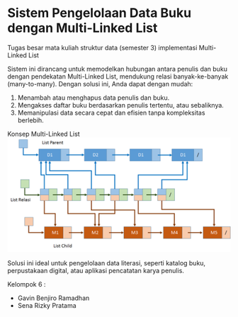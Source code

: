 # Sistem Pengelolaan Data Buku dengan Multi-Linked List

Tugas besar mata kuliah struktur data (semester 3) implementasi Multi-Linked List

Sistem ini dirancang untuk memodelkan hubungan antara penulis dan buku dengan pendekatan Multi-Linked List, mendukung relasi banyak-ke-banyak (many-to-many). Dengan solusi ini, Anda dapat dengan mudah:

1. Menambah atau menghapus data penulis dan buku.
2. Mengakses daftar buku berdasarkan penulis tertentu, atau sebaliknya.
3. Memanipulasi data secara cepat dan efisien tanpa kompleksitas berlebih.

Konsep Multi-Linked List
![Visualisasi Konsep Multi-Linked List](MLL_M-N.png)

Solusi ini ideal untuk pengelolaan data literasi, seperti katalog buku, perpustakaan digital, atau aplikasi pencatatan karya penulis.

Kelompok 6 :

- Gavin Benjiro Ramadhan
- Sena Rizky Pratama
